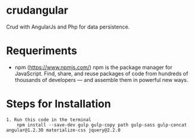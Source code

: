 # crudangular
Crud with AngularJs and Php for data persistence.

# Requeriments
 - npm (https://www.npmjs.com/)
 	npm is the package manager for JavaScript. Find, share, and reuse packages of code from hundreds of thousands of developers — and assemble them in powerful new ways.

# Steps for Installation

	1. Run this code in the terminal
		npm install --save-dev gulp gulp-copy path gulp-sass gulp-concat angular@1.2.30 materialize-css jquery@2.2.0
